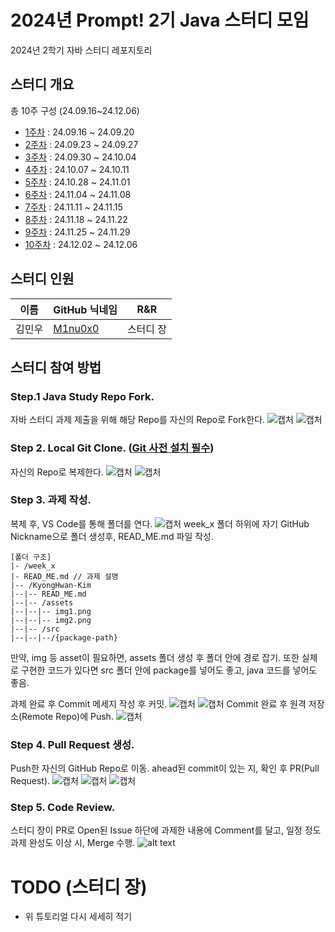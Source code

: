 # 2024년 Prompt! 2기 Java 스터디 모임
2024년 2학기 자바 스터디 레포지토리

## 스터디 개요
총 10주 구성 (24.09.16~24.12.06)
- [1주차](/week_1/) : 24.09.16 ~ 24.09.20
- [2주차](/week_2/) : 24.09.23 ~ 24.09.27
- [3주차](/week_3/) : 24.09.30 ~ 24.10.04
- [4주차](/week_4/) : 24.10.07 ~ 24.10.11
- [5주차](/week_5/) : 24.10.28 ~ 24.11.01
- [6주차](/week_6/) : 24.11.04 ~ 24.11.08
- [7주차](/week_7/) : 24.11.11 ~ 24.11.15
- [8주차](/week_8/) : 24.11.18 ~ 24.11.22
- [9주차](/week_9/) : 24.11.25 ~ 24.11.29
- [10주차](/week_10/) : 24.12.02 ~ 24.12.06

## 스터디 인원
|이름|GitHub 닉네임|R&R|
|---|---|---|
|김민우|[M1nu0x0](https://github.com/M1nu0x0)|스터디 장|

## 스터디 참여 방법
### Step.1 Java Study Repo Fork.
자바 스터디 과제 제출을 위해 해당 Repo를 자신의 Repo로 Fork한다.
![캡처](/img/step1-1.png)
![캡처](/img/step1-2.png)

### Step 2. Local Git Clone. ([Git 사전 설치 필수](https://sfida.tistory.com/46))
자신의 Repo로 복제한다.
![캡처](/img/step2-1.png)
![캡처](/img/step2-2.png)

### Step 3. 과제 작성.
복제 후, VS Code를 통해 폴더를 연다.
![캡처](/img/step2-3.png)
week_x 폴더 하위에 자기 GitHub Nickname으로 폴더 생성후, READ_ME.md 파일 작성.
```
[폴더 구조]
|- /week_x
|- READ_ME.md // 과제 설명
|-- /KyongHwan-Kim
|--|-- READ_ME.md
|--|-- /assets
|--|--|-- img1.png
|--|--|-- img2.png
|--|-- /src
|--|--|--/{package-path}
```
만약, img 등 asset이 필요하면, assets 폴더 생성 후 폴더 안에 경로 잡기.
또한 실제로 구현한 코드가 있다면 src 폴더 안에 package를 넣어도 좋고, java 코드를 넣어도 좋음.

과제 완료 후 Commit 메세지 작성 후 커밋.
![캡처](/img/step3-1.png)
![캡처](/img/step3-2.png)
Commit 완료 후 원격 저장소(Remote Repo)에 Push.
![캡처](/img/step3-3.png)

### Step 4. Pull Request 생성.
Push한 자신의 GitHub Repo로 이동. ahead된 commit이 있는 지, 확인 후 PR(Pull Request).
![캡처](/img/step4-1.png)
![캡처](/img/step4-2.png)
![캡처](/img/step4-3.png)
### Step 5. Code Review.
스터디 장이 PR로 Open된 Issue 하단에 과제한 내용에 Comment를 달고, 일정 정도 과제 완성도 이상 시, Merge 수행. 
![alt text](/img/image.png)

# TODO (스터디 장)
- 위 튜토리얼 다시 세세히 적기